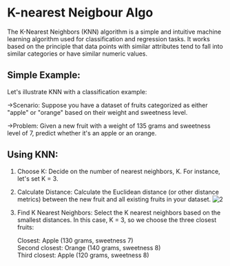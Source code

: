 # K-nearest Neigbour Algo
The K-Nearest Neighbors (KNN) algorithm is a simple and intuitive machine learning algorithm used for classification and regression tasks. It works based on the principle
that data points with similar attributes tend to fall into similar categories or have similar numeric values.

## Simple Example:

Let's illustrate KNN with a classification example:

->Scenario: Suppose you have a dataset of fruits categorized as either "apple" or "orange" based on their weight and sweetness level.

->Problem: Given a new fruit with a weight of 135 grams and sweetness level of 7, predict whether it's an apple or an orange.

## Using KNN:

1. Choose K: Decide on the number of nearest neighbors, K. For instance, let's set K = 3.

2. Calculate Distance: Calculate the Euclidean distance (or other distance metrics) between the new fruit and all existing fruits in your dataset.
![2](https://github.com/user-attachments/assets/fcc8faac-fe37-436b-bfa3-ff0ac5489fbe)

3. Find K Nearest Neighbors: Select the K nearest neighbors based on the smallest distances. In this case, K = 3, so we choose the three closest fruits:

   Closest: Apple (130 grams, sweetness 7) </br>
   Second closest: Orange (140 grams, sweetness 8)</br>
   Third closest: Apple (120 grams, sweetness 8)</br>
